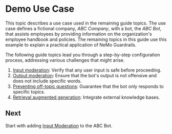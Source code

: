 # Demo Use Case

This topic describes a use case used in the remaining guide topics. The use case defines a fictional company, *ABC Company*, with a bot, the *ABC Bot*, that assists employees by providing information on the organization's employee handbook and policies. The remaining topics in this guide use this example to explain a practical application of NeMo Guardrails.

The following guide topics lead you through a step-by-step configuration process, addressing various challenges that might arise.

1. [Input moderation](../4_input_rails/README.md): Verify that any user input is safe before proceeding.
2. [Output moderation](../5_output_rails/README.md): Ensure that the bot's output is not offensive and does not include specific words.
3. [Preventing off-topic questions](../6_topical_rails/README.md): Guarantee that the bot only responds to specific topics.
4. [Retrieval augmented generation](../7_rag/README.md): Integrate external knowledge bases.

## Next

Start with adding [Input Moderation](../4_input_rails/README.md) to the ABC Bot.
